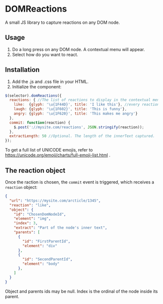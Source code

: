 # DOMReactions
A small JS library to capture reactions on any DOM node.


## Usage

1. Do a long press on any DOM node. A contextual menu will appear.
1. Select how do you want to react.


## Installation

1. Add the .js and .css file in your HTML.
1. Initialize the component:

```javascript
$(selector).domReactions({
  reactions: { //The list of reactions to display in the contextual menu
    like:  {glyph: '\u{1F44D}', title: 'I like this'}, //every reaction has an Id (the key), a Glyph and a title
    laugh: {glyph: '\u{1F602}', title: 'This is funny'},
    angry: {glyph: '\u{1F620}', title: 'This makes me angry'}
  },
  commit: function(reaction) {
    $.post('://mysite.com/reactions', JSON.stringify(reaction));
  },
  extractLength: 50 //Optional. The length of the innerText captured.
});
```

To get a full list of UNICODE emojis, refer to https://unicode.org/emoji/charts/full-emoji-list.html .


## The reaction object

Once the raction is chosen, the `commit` event is triggered, which receives a `reaction` object:
```json
{ 
  "url": "https://mysite.com/arcticle/1345",
  "reaction": "like",
  "object": {
    "id": "ChosenDomNodeId",
    "element": "img",
    "index": 3,
    "extract": "Part of the node's inner text",
    "parents": [
      {
        "id": "FirstParentId",
        "element": "div"
      },
      {
        "id": "SecondParentId",
        "element": "body"
      },
    ]
  }
}
```

Object and parents ids may be null. Index is the ordinal of the node inside its parent.
